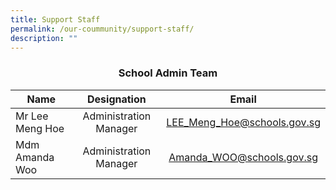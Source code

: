 ```yaml
---
title: Support Staff
permalink: /our-coummunity/support-staff/
description: ""
---
```

### **<center>School Admin Team</center>**

| Name | Designation | Email |
| ----------------- | :------------------: | :-----------------: |
| Mr Lee Meng Hoe | Administration Manager | [LEE_Meng_Hoe@schools.gov.sg](mailto:LEE_Meng_Hoe@schools.gov.sg) |
| Mdm Amanda Woo | Administration Manager | [Amanda_WOO@schools.gov.sg](mailto:Amanda_WOO@schools.gov.sg) |